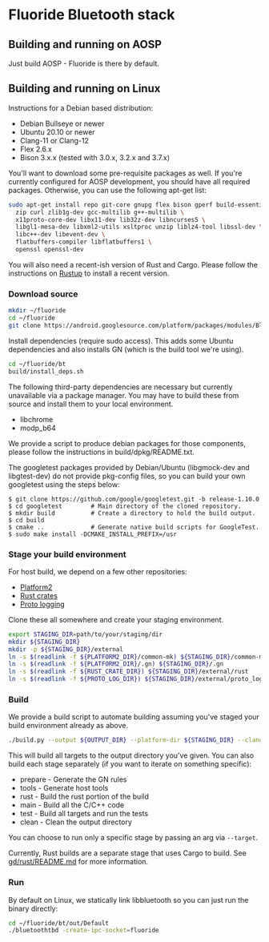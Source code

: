 # Fluoride Bluetooth stack

## Building and running on AOSP
Just build AOSP - Fluoride is there by default.

## Building and running on Linux

Instructions for a Debian based distribution:
* Debian Bullseye or newer
* Ubuntu 20.10 or newer
* Clang-11 or Clang-12
* Flex 2.6.x
* Bison 3.x.x (tested with 3.0.x, 3.2.x and 3.7.x)

You'll want to download some pre-requisite packages as well. If you're currently
configured for AOSP development, you should have all required packages.
Otherwise, you can use the following apt-get list:

```sh
sudo apt-get install repo git-core gnupg flex bison gperf build-essential \
  zip curl zlib1g-dev gcc-multilib g++-multilib \
  x11proto-core-dev libx11-dev lib32z-dev libncurses5 \
  libgl1-mesa-dev libxml2-utils xsltproc unzip liblz4-tool libssl-dev \
  libc++-dev libevent-dev \
  flatbuffers-compiler libflatbuffers1 \
  openssl openssl-dev
```

You will also need a recent-ish version of Rust and Cargo. Please follow the
instructions on [Rustup](https://rustup.rs/) to install a recent version.

### Download source

```sh
mkdir ~/fluoride
cd ~/fluoride
git clone https://android.googlesource.com/platform/packages/modules/Bluetooth/system
```

Install dependencies (require sudo access). This adds some Ubuntu dependencies
and also installs GN (which is the build tool we're using).

```sh
cd ~/fluoride/bt
build/install_deps.sh
```

The following third-party dependencies are necessary but currently unavailable
via a package manager. You may have to build these from source and install them
to your local environment.

* libchrome
* modp_b64

We provide a script to produce debian packages for those components, please
follow the instructions in build/dpkg/README.txt.

The googletest packages provided by Debian/Ubuntu (libgmock-dev and
libgtest-dev) do not provide pkg-config files, so you can build your own
googletest using the steps below:

```
$ git clone https://github.com/google/googletest.git -b release-1.10.0
$ cd googletest        # Main directory of the cloned repository.
$ mkdir build          # Create a directory to hold the build output.
$ cd build
$ cmake ..             # Generate native build scripts for GoogleTest.
$ sudo make install -DCMAKE_INSTALL_PREFIX=/usr
```

### Stage your build environment

For host build, we depend on a few other repositories:
* [Platform2](https://chromium.googlesource.com/chromiumos/platform2/)
* [Rust crates](https://chromium.googlesource.com/chromiumos/third_party/rust_crates/)
* [Proto logging](https://android.googlesource.com/platform/frameworks/proto_logging/)

Clone these all somewhere and create your staging environment.
```sh
export STAGING_DIR=path/to/your/staging/dir
mkdir ${STAGING_DIR}
mkdir -p ${STAGING_DIR}/external
ln -s $(readlink -f ${PLATFORM2_DIR}/common-mk) ${STAGING_DIR}/common-mk
ln -s $(readlink -f ${PLATFORM2_DIR}/.gn) ${STAGING_DIR}/.gn
ln -s $(readlink -f ${RUST_CRATE_DIR}) ${STAGING_DIR}/external/rust
ln -s $(readlink -f ${PROTO_LOG_DIR}) ${STAGING_DIR}/external/proto_logging
```

### Build

We provide a build script to automate building assuming you've staged your build
environment already as above.


```sh
./build.py --output ${OUTPUT_DIR} --platform-dir ${STAGING_DIR} --clang
```

This will build all targets to the output directory you've given. You can also
build each stage separately (if you want to iterate on something specific):

* prepare - Generate the GN rules
* tools - Generate host tools
* rust - Build the rust portion of the build
* main - Build all the C/C++ code
* test - Build all targets and run the tests
* clean - Clean the output directory

You can choose to run only a specific stage by passing an arg via `--target`.

Currently, Rust builds are a separate stage that uses Cargo to build. See
[gd/rust/README.md](gd/rust/README.md) for more information.

### Run

By default on Linux, we statically link libbluetooth so you can just run the
binary directly:

```sh
cd ~/fluoride/bt/out/Default
./bluetoothtbd -create-ipc-socket=fluoride
```
